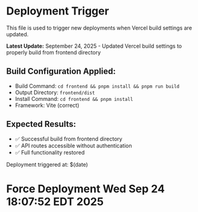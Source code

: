 # Deployment Trigger

This file is used to trigger new deployments when Vercel build settings are updated.

**Latest Update:** September 24, 2025 - Updated Vercel build settings to properly build from frontend directory

## Build Configuration Applied:
- Build Command: `cd frontend && pnpm install && pnpm run build`
- Output Directory: `frontend/dist`
- Install Command: `cd frontend && pnpm install`
- Framework: Vite (correct)

## Expected Results:
- ✅ Successful build from frontend directory
- ✅ API routes accessible without authentication
- ✅ Full functionality restored

Deployment triggered at: $(date)
# Force Deployment Wed Sep 24 18:07:52 EDT 2025
